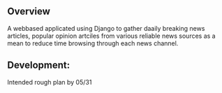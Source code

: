 ## Overview
A webbased applicated using Django to gather daaily breaking news articles, popular opinion artciles from various reliable news sources as a mean to reduce time browsing through each news channel.

## Development:
Intended rough plan by 05/31
